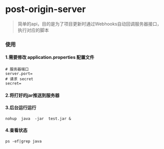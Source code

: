# post-origin-server
>简单的api，目的是为了项目更新时通过Webhooks自动回调服务器接口，执行对应的脚本

### 使用

#### 1.需要修改 application.properties 配置文件
``` shell
# 服务器端口
server.port=
# 请求 secret
secret=
```
#### 2.将打好的jar推送到服务器

#### 3.后台运行运行
```shell
nohup  java  -jar  test.jar &
```
#### 4.查看状态
```shell
ps -ef|grep java
```


